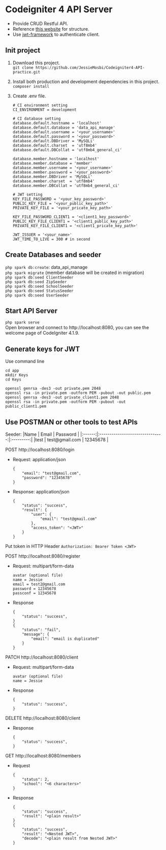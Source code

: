 # Codeigniter 4 API Server
 - Provide CRUD Restful API.
 - Reference [this website](https://www.twilio.com/blog/create-secured-restful-api-codeigniter-php) for structure.
 - Use [jwt-framework](https://github.com/web-token/jwt-framework) to authenticate client.

## Init project

1. Download this project.   
`git clone https://github.com/JessieMosbi/Codeigniter4-API-practice.git`

2. Install both production and development dependencies in this project.   
`composer install`

3. Create .env file.
    ```
    # CI environment setting
    CI_ENVIRONMENT = development

    # CI database setting
    database.default.hostname = 'localhost'
    database.default.database = 'data_api_manage'
    database.default.username = '<your_username>'
    database.default.password = '<your_password>'
    database.default.DBDriver = 'MySQLi'
    database.default.charset  = 'utf8mb4'
    database.default.DBCollat = 'utf8mb4_general_ci'

    database.member.hostname = 'localhost'
    database.member.database = 'member'
    database.member.username = '<your_username>'
    database.member.password = '<your_password>'
    database.member.DBDriver = 'MySQLi'
    database.member.charset  = 'utf8mb4'
    database.member.DBCollat = 'utf8mb4_general_ci'

    # JWT setting
    KEY_FILE_PASSWORD = '<your_key_password>'
    PUBLIC_KEY_FILE = '<your_public_key_path>'
    PRIVATE_KEY_FILE = '<your_pricate_key_path>'

    KEY_FILE_PASSWORD_CLIENT1 = '<client1_key_password>'
    PUBLIC_KEY_FILE_CLIENT1 = '<client1_public_key_path>'
    PRIVATE_KEY_FILE_CLIENT1 = '<client1_pricate_key_path>'

    JWT_ISSUER = '<your_name>'
    JWT_TIME_TO_LIVE = 300 # in second
    ```

## Create Databases and seeder
`php spark db:create`: data_api_manage   
`php spark migrate` (member database will be created in migration)   
`php spark db:seed ClientSeeder`   
`php spark db:seed ZipSeeder`   
`php spark db:seed SchoolSeeder`   
`php spark db:seed StatusSeeder`   
`php spark db:seed UserSeeder`   

## Start API Server
`php spark serve`   
Open browser and connect to http://localhost:8080, you can see the welcome page of CodeIgniter 4.1.9.

## Generate keys for JWT
Use command line   
```
cd app
mkdir Keys
cd Keys

openssl genrsa -des3 -out private.pem 2048
openssl rsa -in private.pem -outform PEM -pubout -out public.pem
openssl genrsa -des3 -out private_client1.pem 2048
openssl rsa -in private.pem -outform PEM -pubout -out public_client1.pem
```

## Use POSTMAN or other tools to test APIs

Seeder: 
|Name    | Email                           | Password  |
|:------:|:-------------------------------:|:---------:|
|test    | test<span>@gmail.com</span>     | 12345678  |

POST http://localhost:8080/login
- Request: application/json
  ```
  {
      "email": "test@gmail.com",
      "password": "12345678"
  }
  ```
- Response: application/json
  ```
  {
      "status": "success",
      "result": {
          "user": {
              "email": "test@gmail.com"
          },
          "access_token": "<JWT>"
      }
  }
  ```

Put token in HTTP Header `Authorization: Bearer Token <JWT>`

POST http://localhost:8080/register   
- Request: multipart/form-data
  ```
  avatar (optional file)
  name = Jessie
  email = test2@gmail.com
  password = 12345678
  passconf = 12345678
  ```
- Response
  ```
  {
      "status": "success",
  }
  {
      "status": "fail",
      "message": {
          "email": "email is duplicated"
      }
  }
  ```

PATCH http://localhost:8080/client   
- Request: multipart/form-data
  ```
  avatar (optional file)
  name = Jessie
  ```
- Response
  ```
  {
      "status": "success",
  }
  ```

DELETE http://localhost:8080/client   
- Response
  ```
  {
      "status": "success",
  }
  ```

GET http://localhost:8080/members   
- Request
  ```
  {
      "status": 2,
      "school": "<6 characters>"
  }
  ```
- Response
  ```
  {
      "status": "success",
      "result": "<plain result>"
  }
  {
      "status": "success",
      "result": "<Nested JWT>",
      "decode": "<plain result from Nested JWT>"
  }
  ```
